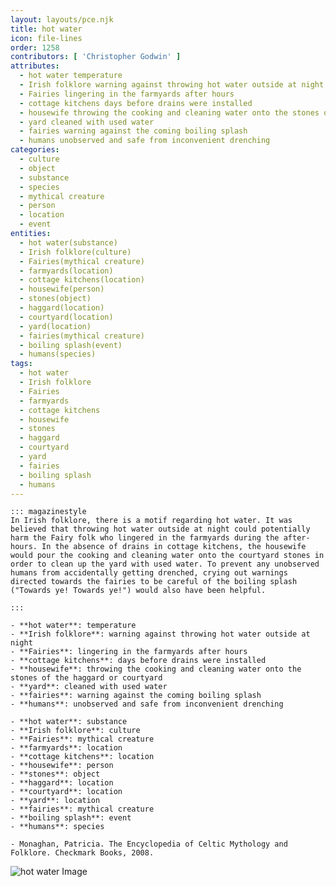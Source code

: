 ```yaml
---
layout: layouts/pce.njk
title: hot water
icon: file-lines
order: 1258
contributors: [ 'Christopher Godwin' ]
attributes:
  - hot water temperature
  - Irish folklore warning against throwing hot water outside at night
  - Fairies lingering in the farmyards after hours
  - cottage kitchens days before drains were installed
  - housewife throwing the cooking and cleaning water onto the stones of the haggard or courtyard
  - yard cleaned with used water
  - fairies warning against the coming boiling splash
  - humans unobserved and safe from inconvenient drenching
categories:
  - culture
  - object
  - substance
  - species
  - mythical creature
  - person
  - location
  - event
entities:
  - hot water(substance)
  - Irish folklore(culture)
  - Fairies(mythical creature)
  - farmyards(location)
  - cottage kitchens(location)
  - housewife(person)
  - stones(object)
  - haggard(location)
  - courtyard(location)
  - yard(location)
  - fairies(mythical creature)
  - boiling splash(event)
  - humans(species)
tags:
  - hot water
  - Irish folklore
  - Fairies
  - farmyards
  - cottage kitchens
  - housewife
  - stones
  - haggard
  - courtyard
  - yard
  - fairies
  - boiling splash
  - humans
---
```

``` tab [group1:Info]
::: magazinestyle
In Irish folklore, there is a motif regarding hot water. It was believed that throwing hot water outside at night could potentially harm the Fairy folk who lingered in the farmyards during the after-hours. In the absence of drains in cottage kitchens, the housewife would pour the cooking and cleaning water onto the courtyard stones in order to clean up the yard with used water. To prevent any unobserved humans from accidentally getting drenched, crying out warnings directed towards the fairies to be careful of the boiling splash ("Towards ye! Towards ye!") would also have been helpful.

:::
```
``` tab [group1:Attributes]
- **hot water**: temperature
- **Irish folklore**: warning against throwing hot water outside at night
- **Fairies**: lingering in the farmyards after hours
- **cottage kitchens**: days before drains were installed
- **housewife**: throwing the cooking and cleaning water onto the stones of the haggard or courtyard
- **yard**: cleaned with used water
- **fairies**: warning against the coming boiling splash
- **humans**: unobserved and safe from inconvenient drenching
```
``` tab [group1:Entities]
- **hot water**: substance
- **Irish folklore**: culture
- **Fairies**: mythical creature
- **farmyards**: location
- **cottage kitchens**: location
- **housewife**: person
- **stones**: object
- **haggard**: location
- **courtyard**: location
- **yard**: location
- **fairies**: mythical creature
- **boiling splash**: event
- **humans**: species
```
``` tab [group1:Sources]
- Monaghan, Patricia. The Encyclopedia of Celtic Mythology and Folklore. Checkmark Books, 2008.
```
![hot water Image](https://upload.wikimedia.org/wikipedia/commons/thumb/4/46/Active_Indirect_Water_Heater_Diagram.svg/1200px-Active_Indirect_Water_Heater_Diagram.svg.png)
